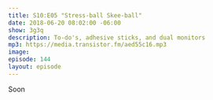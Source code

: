 ```yaml
---
title: S10:E05 "Stress-ball Skee-ball"
date: 2018-06-20 08:02:00 -06:00
show: 3g3q
description: To-do's, adhesive sticks, and dual monitors
mp3: https://media.transistor.fm/aed55c16.mp3
image: 
episode: 144
layout: episode
---
```


Soon
